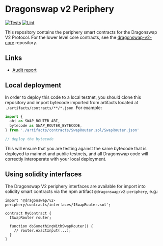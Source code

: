 # Dragonswap v2 Periphery

[![Tests](https://github.com/dragonswap-app/v2-periphery/workflows/Tests/badge.svg)](https://github.com/dragonswap-app/v2-periphery/actions?query=workflow%3ATests)
[![Lint](https://github.com/dragonswap-app/v2-periphery/workflows/Lint/badge.svg)](https://github.com/dragonswap-app/v2-periphery/actions?query=workflow%3ALint)

This repository contains the periphery smart contracts for the Dragonswap V2 Protocol.
For the lower level core contracts, see the [dragonswap-v2-core](https://github.com/Dragonswap/dragonswap-v2-core)
repository.

## Links

- [Audit report](https://github.com/dragonswap-app/v2-core/blob/main/audits/20240801_Paladin_DragonSwapDEX_Final_Report.pdf)

## Local deployment

In order to deploy this code to a local testnet, you should clone this repository and import bytecode imported from artifacts located at
`./artifacts/contracts/**/*.json`.
For example:

```typescript
import {
  abi as SWAP_ROUTER_ABI,
  bytecode as SWAP_ROUTER_BYTECODE,
} from './artifacts/contracts/SwapRouter.sol/SwapRouter.json'

// deploy the bytecode
```

This will ensure that you are testing against the same bytecode that is deployed to
mainnet and public testnets, and all Dragonswap code will correctly interoperate with
your local deployment.

## Using solidity interfaces

The Dragonswap V2 periphery interfaces are available for import into solidity smart contracts
via the npm artifact `@dragonswap/v2-periphery`, e.g.:

```solidity
import '@dragonswap/v2-periphery/contracts/interfaces/ISwapRouter.sol';

contract MyContract {
  ISwapRouter router;

  function doSomethingWithSwapRouter() {
    // router.exactInput(...);
  }
}

```
